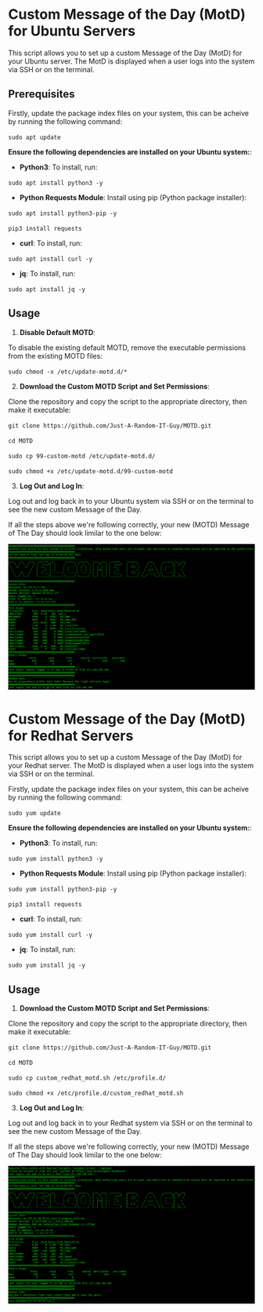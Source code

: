 # Custom Message of the Day (MotD) for Ubuntu Servers

  

  

This script allows you to set up a custom Message of the Day (MotD) for your Ubuntu server. The MotD is displayed when a user logs into the system via SSH or on the terminal.

  

  

## Prerequisites

  

  

Firstly, update the package index files on your system, this can be acheive by running the following command:

  

`sudo apt update`

  

**Ensure the following dependencies are installed on your Ubuntu system:**:

  
  

-  **Python3**: To install, run:

  

`sudo apt install python3 -y`

  
  
  

-  **Python Requests Module**: Install using pip (Python package installer):

  

  

`sudo apt install python3-pip -y`

  

  

`pip3 install requests`

  

-  **curl**: To install, run:

  

`sudo apt install curl -y`

  

  

-  **jq**: To install, run:

  

  

`sudo apt install jq -y`

  

  

## Usage

  

  

1.  **Disable Default MOTD**:

  

To disable the existing default MOTD, remove the executable permissions from the existing MOTD files:

  

`sudo chmod -x /etc/update-motd.d/*`

  

2.  **Download the Custom MOTD Script and Set Permissions**:

  

Clone the repository and copy the script to the appropriate directory, then make it executable:

  

  

`git clone https://github.com/Just-A-Random-IT-Guy/MOTD.git`

  

  

`cd MOTD`

  

  

`sudo cp 99-custom-motd /etc/update-motd.d/`

  

  

`sudo chmod +x /etc/update-motd.d/99-custom-motd`

  

  

3.  **Log Out and Log In**:

  

Log out and log back in to your Ubuntu system via SSH or on the terminal to see the new custom Message of the Day.

  

If all the steps above we're following correctly, your new (MOTD) Message of The Day should look limilar to the one below:

  
  

![alt text](ubuntu_motd.png)


# Custom Message of the Day (MotD) for Redhat Servers


This script allows you to set up a custom Message of the Day (MotD) for your Redhat server. The MotD is displayed when a user logs into the system via SSH or on the terminal.

  

Firstly, update the package index files on your system, this can be acheive by running the following command:

  

`sudo yum update`

  

**Ensure the following dependencies are installed on your Ubuntu system:**:

  
  

-  **Python3**: To install, run:

  

`sudo yum install python3 -y`

  
  
  

-  **Python Requests Module**: Install using pip (Python package installer):



`sudo yum install python3-pip -y`


`pip3 install requests`

  

-  **curl**: To install, run:

  

`sudo yum install curl -y`  

-  **jq**: To install, run:

`sudo yum install jq -y`

  

  

## Usage

  

  
1.  **Download the Custom MOTD Script and Set Permissions**:

  

Clone the repository and copy the script to the appropriate directory, then make it executable:

  

  

`git clone https://github.com/Just-A-Random-IT-Guy/MOTD.git`
  

`cd MOTD`
  
`sudo cp custom_redhat_motd.sh /etc/profile.d/`
  
`sudo chmod +x /etc/profile.d/custom_redhat_motd.sh`

  

  

3.  **Log Out and Log In**:

  

Log out and log back in to your Redhat system via SSH or on the terminal to see the new custom Message of the Day.

  

If all the steps above we're following correctly, your new (MOTD) Message of The Day should look limilar to the one below:

  
  

![alt text](redhat_motd.png)